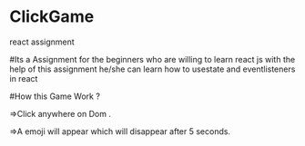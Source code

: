 # ClickGame
react assignment

#Its a Assignment for the beginners who are willing to learn react js with the help of this assignment he/she can learn how to usestate and eventlisteners in react

#How this Game Work ?

=>Click anywhere on Dom .

=>A emoji will appear which will disappear after 5 seconds.
